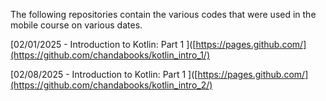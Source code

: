 The following repositories contain the various codes that were used in the mobile course on various dates. 

[02/01/2025 - Introduction to Kotlin: Part 1 ]([https://pages.github.com/](https://github.com/chandabooks/kotlin_intro_1/)

[02/08/2025 - Introduction to Kotlin: Part 1 ]([https://pages.github.com/](https://github.com/chandabooks/kotlin_intro_2/)
